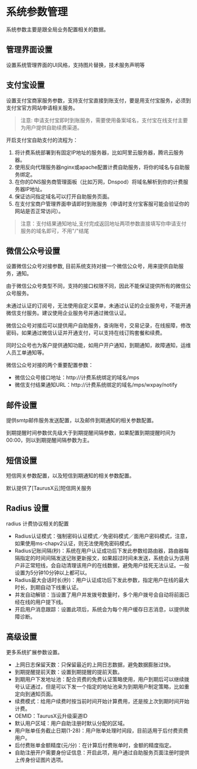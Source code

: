 # 系统参数管理

系统参数主要是跟全局业务配置相关的数据。

## 管理界面设置

设置系统管理界面的UI风格，支持图片替换，技术服务声明等

## 支付宝设置

设置支付宝商家服务参数，支持支付宝直接到账支付，要是用支付宝服务，必须到支付宝官方网站申请相关服务。

> 注意: 申请支付宝即时到账服务，需要使用备案域名，支付宝在线支付主要为用户提供自助续费渠道。

开启支付宝自助支付的流程为：

1. 将计费系统部署到有固定IP地址的服务器，比如阿里云服务器，腾讯云服务器。
2. 使用反向代理服务器nginx或apache配置计费自助服务，将你的域名与自助服务绑定。
3. 在你的DNS服务商管理面板（比如万网，Dnspod）将域名解析到你的计费服务器IP地址。
4. 保证访问指定域名可以打开自助服务页面。
5. 在支付宝商户管理界面申请即时到账服务（申请时支付宝客服可能会验证你的网站是否正常访问）。

> 注意：支付结果通知地址,支付完成返回地址两项参数直接填写你申请支付服务的域名即可，不用"/"结尾

## 微信公众号设置

设置微信公众号对接参数, 目前系统支持对接一个微信公众号，用来提供自助服务，通知。

由于微信公众号类型不同，支持的接口权限不同，因此不能保证提供所有的微信公众号服务。

未通过认证的订阅号，无法使用自定义菜单，未通过认证的企业服务号，不能开通微信支付服务。建议使用企业服务号并通过微信认证。

微信公众号对接后可以提供用户自助服务，查询账号，交易记录，在线报障，修改密码，如果通过微信认证并开通支付，可以支持在线订购套餐和续费。

同时公众号也为客户提供通知功能，如用户开户通知，到期通知，故障通知，运维人员工单通知等。

微信公众号对接的两个重要配置参数：

- 微信公众号接口地址：http://计费系统绑定的域名/mps
- 微信支付结果通知URL：http://计费系统绑定的域名/mps/wxpay/notify


## 邮件设置

提供smtp邮件服务发送配置，以及邮件到期通知的相关参数配置。

到期提醒时间参数优先级大于到期提醒间隔参数，如果配置到期提醒时间为00:00，则以到期提醒间隔参数为主。

## 短信设置

短信网关参数配置，以及短信到期通知的相关参数配置。

默认提供了[TaurusX云]短信网关服务

## Radius 设置

radius 计费协议相关的配置

- Radius认证模式：强制密码认证模式／免密码模式／面用户密码模式，注意，如果使用ms-chapv2认证，则无法使用免密码模式。
- Radius记账间隔(秒)：系统在用户认证成功后下发此参数给路由器，路由器每隔指定的时间间隔发送记账更新报文，如果超过时间未发送，系统会认为该用户非正常短线，会自动清理该用户的在线数据，避免用户挂死无法认证。一般设置为5分钟10分钟以上都可以。
- Radius最大会话时长(秒)：用户认证成功后下发此参数，指定用户在线的最大时长，到期自动下线重认证。
- 并发自动解锁：当设置了用户并发拨号数量时，多个用户拨号会自动将前面已经在线的用户提下线。
- 开启用户消息跟踪：设置此项后，系统会为每个用户缓存日志消息，以提供故障诊断。

## 高级设置

更多系统扩展参数设置。

- 上网日志保留天数：只保留最近的上网日志数据，避免数据膨胀过快。
- 到期提醒提前天数：设置到期提醒的提前天数。
- 到期用户下发地址池：配合资费的免费认证策略使用，用户到期后可以继续拨号认证通过，但是可以下发一个指定的地址池来为到期用户制定策略，比如重定向到通知页面。
- 续费模式：给用户续费时按当前时间开始计算费用，还是按上次到期时间开始计费。
- OEMID：TaurusX云升级渠道ID
- 默认用户区域：用户自助注册时默认分配的区域。
- 用户账单任务截止日期(1-28)：用户账单处理时间段，目前适用于后付费资费用户。
- 后付费账单金额精度(元/分)：在计算后付费账单时，金额的精度指定。
- 自助注册开户需要身份证信息：开启此项，用户通过自助服务页面注册时提供上传身份证图片选项。





















